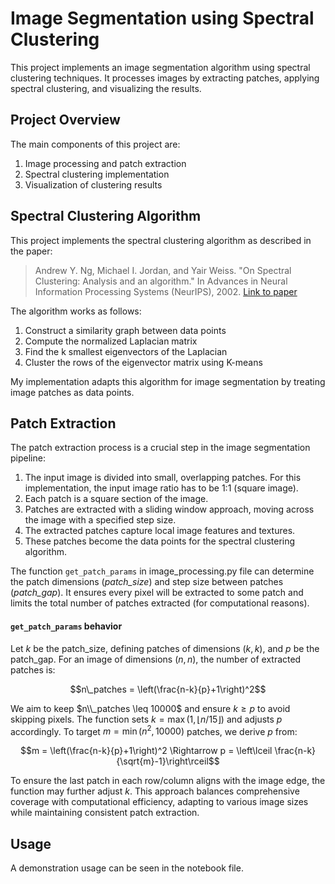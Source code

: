 # Image Segmentation using Spectral Clustering

This project implements an image segmentation algorithm using spectral clustering techniques. It processes images by extracting patches, applying spectral clustering, and visualizing the results.

## Project Overview

The main components of this project are:

1. Image processing and patch extraction
2. Spectral clustering implementation
3. Visualization of clustering results

## Spectral Clustering Algorithm

This project implements the spectral clustering algorithm as described in the paper:

> Andrew Y. Ng, Michael I. Jordan, and Yair Weiss. "On Spectral Clustering: Analysis and an algorithm." In Advances in Neural Information Processing Systems (NeurIPS), 2002. [Link to paper](https://proceedings.neurips.cc/paper/2001/file/801272ee79cfde7fa5960571fee36b9b-Paper.pdf)

The algorithm works as follows:

1. Construct a similarity graph between data points
2. Compute the normalized Laplacian matrix
3. Find the k smallest eigenvectors of the Laplacian
4. Cluster the rows of the eigenvector matrix using K-means

My implementation adapts this algorithm for image segmentation by treating image patches as data points.

## Patch Extraction

The patch extraction process is a crucial step in the image segmentation pipeline:

1. The input image is divided into small, overlapping patches. For this implementation, the input image ratio has to be 1:1 (square image).
2. Each patch is a square section of the image.
3. Patches are extracted with a sliding window approach, moving across the image with a specified step size.
4. The extracted patches capture local image features and textures.
5. These patches become the data points for the spectral clustering algorithm.

The function `get_patch_params` in image_processing.py file can determine the patch dimensions (*patch_size*) and step size between patches (*patch_gap*). It ensures every pixel will be extracted to some patch and limits the total number of patches extracted (for computational reasons). 
#### `get_patch_params` behavior
Let $k$ be the patch_size, defining patches of dimensions $(k,k)$, and $p$ be the patch_gap. For an image of dimensions $(n,n)$, the number of extracted patches is:
```math
n\_patches = \left(\frac{n-k}{p}+1\right)^2
```
We aim to keep $n\\_patches \leq 10000$ and ensure $k \geq p$ to avoid skipping pixels. The function sets $k = \max(1, \lfloor n/15 \rfloor)$ and adjusts $p$ accordingly. To target $m = \min(n^2, 10000)$ patches, we derive $p$ from:
```math
m = \left(\frac{n-k}{p}+1\right)^2 \Rightarrow p = \left\lceil \frac{n-k}{\sqrt{m}-1}\right\rceil
```
To ensure the last patch in each row/column aligns with the image edge, the function may further adjust $k$. This approach balances comprehensive coverage with computational efficiency, adapting to various image sizes while maintaining consistent patch extraction.
## Usage

A demonstration usage can be seen in the notebook file.

